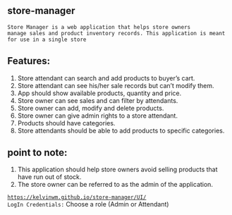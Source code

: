 ## store-manager

<code>Store Manager is a web application that helps store owners manage sales and product inventory
records. This application is meant for use in a single store</code>
  
## Features:
1. Store attendant can search and add products to buyer’s cart.
2. Store attendant can see his/her sale records but can’t modify them.
3. App should show available products, quantity and price.
4. Store owner can see sales and can filter by attendants.
5. Store owner can add, modify and delete products.
6. Store owner can give admin rights to a store attendant.
7. Products should have categories.
8. Store attendants should be able to add products to specific categories.

## point to note:
1. This application should help store owners avoid selling products that have run out of
stock.
2. The store owner can be referred to as the admin of the application.

<code>https://kelvinwm.github.io/store-manager/UI/ </code>  <code>LogIn Credentials:</code> Choose a role (Admin or Attendant)
